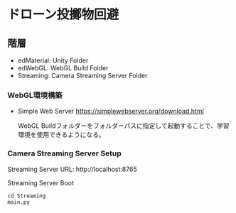 # ドローン投擲物回避

## 階層
- edMaterial: Unity Folder
- edWebGL: WebGL Build Folder
- Streaming: Camera Streaming Server Folder

### WebGL環境構築

- Simple Web Server
    https://simplewebserver.org/download.html

    WebGL Buildフォルダーをフォルダーパスに指定して起動することで、学習環境を使用できるようになる。

### Camera Streaming Server Setup

Streaming Server URL: http://localhost:8765

Streaming Server Boot
```
cd Streaming
main.py
```

